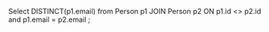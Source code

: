 Select DISTINCT(p1.email) from Person p1 JOIN Person p2 ON p1.id <> p2.id and p1.email = p2.email ;
